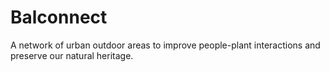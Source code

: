 # Balconnect
A network of urban outdoor areas to improve people-plant interactions and preserve our natural heritage.
